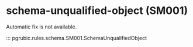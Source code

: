 # schema-unqualified-object (SM001)

Automatic fix is not available.

::: pgrubic.rules.schema.SM001.SchemaUnqualifiedObject
